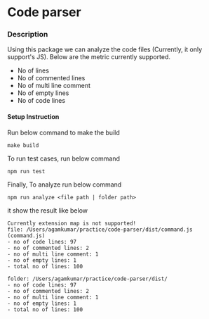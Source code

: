 # Code parser
### Description
Using this package we can analyze the code files (Currently, it only support's JS). Below are the metric currently supported.
- No of lines
- No of commented lines
- No of multi line comment
- No of empty lines
- No of code lines

#### Setup Instruction
Run below command to make the build
```
make build
```

To run test cases, run below command
```
npm run test
```

Finally, To analyze run below command
```
npm run analyze <file path | folder path>
```
it show the result like below
```
Currently extension map is not supported!
file: /Users/agamkumar/practice/code-parser/dist/command.js (command.js)
- no of code lines: 97
- no of commented lines: 2
- no of multi line comment: 1
- no of empty lines: 1
- total no of lines: 100

folder: /Users/agamkumar/practice/code-parser/dist/
- no of code lines: 97
- no of commented lines: 2
- no of multi line comment: 1
- no of empty lines: 1
- total no of lines: 100
```